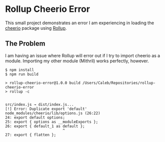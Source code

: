 # Rollup Cheerio Error

This small project demonstrates an error I am experiencing in loading the
[cheerio](https://www.npmjs.com/package/cheerio) package using
[Rollup](https://github.com/rollup/rollup).

## The Problem

I am having an issue where Rollup will error out if I try to import cheerio as a
module. Importing my other module (Mithril) works perfectly, however.

```
$ npm install
$ npm run build

> rollup-cheerio-error@1.0.0 build /Users/Caleb/Repositories/rollup-cheerio-error
> rollup -c


src/index.js → dist/index.js...
[!] Error: Duplicate export 'default'
node_modules/cheerio/lib/options.js (26:22)
24: export default options;
25: export { options as __moduleExports };
26: export { default_1 as default };
                          ^
27: export { flatten };
```
